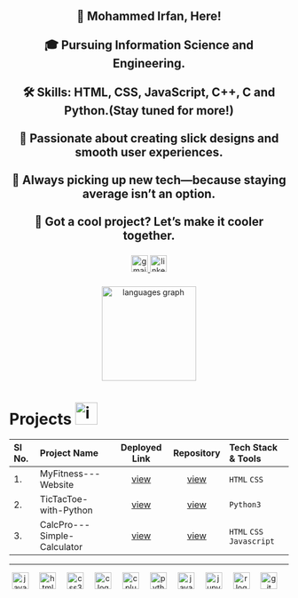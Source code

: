 <h2 align="center">👋 Mohammed Irfan, Here!<br><br>🎓 Pursuing Information Science and Engineering.<br><br>🛠️ Skills: HTML, CSS, JavaScript, C++, C and Python.(Stay tuned for more!)<br><br>🌟 Passionate about creating slick designs and smooth user experiences.<br><br>📖 Always picking up new tech—because staying average isn’t an option.<br><br>🤝 Got a cool project? Let’s make it cooler together.</h2>

###

<div align="center">
  <a href="https://www.gmail.com/xl.irfan124@gmail.com" target="_blank">
    <img src="https://img.shields.io/static/v1?message=Gmail&logo=gmail&label=&color=D14836&logoColor=white&labelColor=&style=for-the-badge" height="30" alt="gmail logo"  />
  </a>
  <a href="https://www.linkedin.com/in/mohammed-irfan-456179330/" target="_blank">
    <img src="https://img.shields.io/static/v1?message=LinkedIn&logo=linkedin&label=&color=0077B5&logoColor=white&labelColor=&style=for-the-badge" height="30" alt="linkedin logo"  />
  </a>
  
</div>

###

<div align="center">
  <img src="https://github-readme-stats.vercel.app/api/top-langs?username=Irfan-Mazhar&locale=en&hide_title=false&layout=compact&card_width=320&langs_count=6&theme=dracula&hide_border=false" height="170" alt="languages graph"  />
</div>

###

# Projects <img src="https://user-images.githubusercontent.com/74038190/221857969-f37e1717-1470-4fe4-abb5-88b334cf64ea.png" alt="icon of todo list" width="40" />

Sl No.| Project Name | Deployed Link | Repository | Tech Stack & Tools |
:-----|:-------------|:-------------:|:----------:|:-------------------|
1.| MyFitness---Website | [view](https://irfan-mazhar.github.io/MyFitness---Website/) | [view](https://github.com/Irfan-Mazhar/MyFitness---Website)  | `HTML`  `CSS` |
2.| TicTacToe-with-Python | [view]() | [view](https://github.com/Irfan-Mazhar/TicTacToe-with-Python)  | `Python3` |
3.| CalcPro---Simple-Calculator | [view](https://irfan-mazhar.github.io/CalcPro---Simple-Calculator/) | [view](https://github.com/Irfan-Mazhar/CalcPro---Simple-Calculator)  | `HTML` `CSS` `Javascript` |




---

<div align="center">
  <img src="https://cdn.jsdelivr.net/gh/devicons/devicon/icons/javascript/javascript-plain.svg" height="30" alt="javascript logo"  />
  <img width="12" />
  <img src="https://cdn.jsdelivr.net/gh/devicons/devicon/icons/html5/html5-plain.svg" height="30" alt="html5 logo"  />
  <img width="12" />
  <img src="https://cdn.jsdelivr.net/gh/devicons/devicon/icons/css3/css3-plain.svg" height="30" alt="css3 logo"  />
  <img width="12" />
  <img src="https://cdn.simpleicons.org/c/A8B9CC" height="30" alt="c logo"  />
  <img width="12" />
  <img src="https://cdn.jsdelivr.net/gh/devicons/devicon/icons/cplusplus/cplusplus-original.svg" height="30" alt="cplusplus logo"  />
  <img width="12" />
  <img src="https://cdn.jsdelivr.net/gh/devicons/devicon/icons/python/python-plain.svg" height="30" alt="python logo"  />
  <img width="12" />
  <img src="https://cdn.jsdelivr.net/gh/devicons/devicon/icons/java/java-original.svg" height="30" alt="java logo"  />
  <img width="12" />
  <img src="https://cdn.jsdelivr.net/gh/devicons/devicon/icons/jupyter/jupyter-original.svg" height="30" alt="jupyter logo"  />
  <img width="12" />
  <img src="https://cdn.jsdelivr.net/gh/devicons/devicon/icons/r/r-original.svg" height="30" alt="r logo"  />
  <img width="12" />
  <img src="https://cdn.jsdelivr.net/gh/devicons/devicon/icons/git/git-original.svg" height="30" alt="git logo"  />
  <img width="12" />

</div>

###
